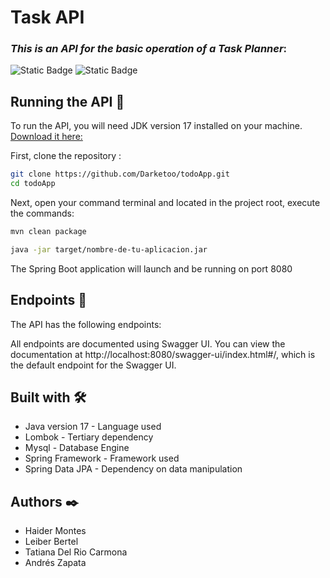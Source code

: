 # Task API
### _This is an API for the basic operation of a Task Planner_:
![Static Badge](https://img.shields.io/badge/version-1.0-brightgreen)
![Static Badge](https://img.shields.io/badge/Java-17-brightgreen)

## Running the API 🚀

To run the API, you will need JDK version 17 installed on your machine.
[Download it here:](https://adoptium.net/es/temurin/releases/?version=17)

First, clone the repository :

```bash
git clone https://github.com/Darketoo/todoApp.git
cd todoApp
```

Next, open your command terminal and located in the project root, execute the commands:

```bash
mvn clean package
```

```bash 
java -jar target/nombre-de-tu-aplicacion.jar
```


The Spring Boot application will launch and be running on port 8080

## Endpoints 📖  

The API has the following endpoints:


All endpoints are documented using Swagger UI. You can view the documentation at http://localhost:8080/swagger-ui/index.html#/, which is the default endpoint for the Swagger UI.

## Built with 🛠
 * Java version 17 - Language used
 * Lombok - Tertiary dependency
 * Mysql - Database Engine
 * Spring Framework - Framework used
 * Spring Data JPA - Dependency on data manipulation

## Authors ✒️
 * Haider Montes
 * Leiber Bertel
 * Tatiana Del Rio Carmona
 * Andrés Zapata

